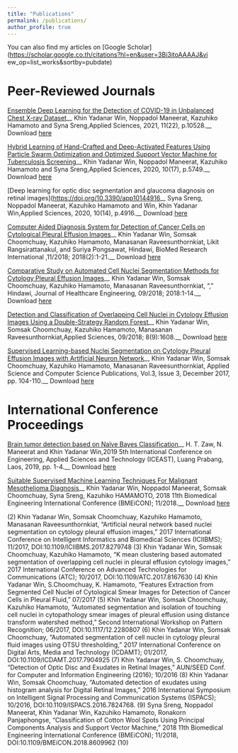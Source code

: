 ```yaml
---
title: "Publications"
permalink: /publications/
author_profile: true
---
```

You can also find my articles on [Google Scholar](https://scholar.google.co.th/citations?hl=en&user=3Bi3itoAAAAJ&vi ew_op=list_works&sortby=pubdate)<br/>

# Peer-Reviewed Journals
[Ensemble Deep Learning for the Detection of COVID-19 in Unbalanced Chest X-ray Dataset](https://doi.org/10.3390/app112210528)__
Khin Yadanar Win, Noppadol Maneerat, Kazuhiko Hamamoto and Syna Sreng,Applied Sciences, 2021, 11(22), p.10528.__
Download [here](https://doi.org/10.3390/app112210528)<br/>

[Hybrid Learning of Hand-Crafted and Deep-Activated Features Using Particle Swarm Optimization and Optimized Support Vector Machine for Tuberculosis Screening](https://doi.org/10.3390/app10175749)__
Khin Yadanar Win, Noppadol Maneerat, Kazuhiko Hamamoto and Syna Sreng,Applied Sciences, 2020, 10(17), p.5749.__
Download [here](https://doi.org/10.3390/app10175749)<br/> 

[Deep learning for optic disc segmentation and glaucoma diagnosis on retinal images](https://doi.org/10.3390/app10144916__
Syna Sreng, Noppadol Maneerat, Kazuhiko Hamamoto and Win, Khin Yadanar Win,Applied Sciences, 2020, 10(14), p.4916.__
Download [here](https://doi.org/10.3390/app10144916)<br/>

[Computer Aided Diagnosis System for Detection of Cancer Cells on Cytological Pleural Effusion Images](https://doi.org/10.1155/2018/6456724)__
Khin Yadanar Win, Somsak Choomchuay, Kazuhiko Hamamoto, Manasanan Raveesunthornkiat, Likit Rangsirattanakul, and Suriya Pongsawat, Hindawi, BioMed Research International ,11/2018; 2018(2):1-21.__
Download [here](https://doi.org/10.1155/2018/6456724)<br/>

[Comparative Study on Automated Cell Nuclei Segmentation Methods for Cytology Pleural Effusion Images](https://doi.org/10.1155/2018/9240389)__
Khin Yadanar Win, Somsak Choomchuay, Kazuhiko Hamamoto, Manasanan Raveesunthornkiat, “,” Hindawi, Journal of Healthcare Engineering, 09/2018; 2018:1-14.__
Download [here](https://doi.org/10.1155/2018/9240389)<br/>

[Detection and Classification of Overlapping Cell Nuclei in Cytology Effusion Images Using a Double-Strategy Random Forest](https://doi.org/10.3390/app8091608)__
Khin Yadanar Win, Somsak Choomchuay, Kazuhiko Hamamoto, Manasanan Raveesunthornkiat,Applied Sciences, 09/2018; 8(9):1608.__
Download [here](https://doi.org/10.3390/app8091608)<br/>

[Supervised Learning-based Nuclei Segmentation on Cytology Pleural Effusion Images with Artificial Neuron Network](https://www.ascspublications.org/product/supervised-learning-based-nuclei-segmentation-on-cytology-pleural-effusion-images-with-artificial-neural-network/)__
Khin Yadanar Win, Somsak Choomchuay, Kazuhiko Hamamoto, Manasanan Raveesunthornkiat, Applied Science and Computer Science Publications, Vol.3, Issue 3, December 2017, pp. 104-110.__
Download [here](https://www.ascspublications.org/product/supervised-learning-based-nuclei-segmentation-on-cytology-pleural-effusion-images-with-artificial-neural-network/)<br/>

# International Conference Proceedings 
[Brain tumor detection based on Naïve Bayes Classification](https://ieeexplore.ieee.org/document/8802562/)__
H. T. Zaw, N. Maneerat and Khin Yadanar Win,2019 5th International Conference on Engineering, Applied Sciences and Technology (ICEAST), Luang Prabang, Laos, 2019, pp. 1-4.__
Download [here](https://ieeexplore.ieee.org/document/8802562/)<br/>

[Suitable Supervised Machine Learning Techniques For Malignant Mesothelioma Diagnosis](https://ieeexplore.ieee.org/document/8609935/)__
Khin Yadanar Win, Noppadol Maneerat, Somsak Choomchuay, Syna Sreng, Kazuhiko HAMAMOTO, 2018 11th Biomedical Engineering International Conference (BMEiCON); 11/2018.__
Download [here](https://ieeexplore.ieee.org/document/8609935/) <br/>


(2)	Khin Yadanar Win, Somsak Choomchuay, Kazuhiko Hamamoto, Manasanan Raveesunthornkiat, “Artificial neural network based nuclei segmentation on cytology pleural effusion images,” 2017 International Conference on Intelligent Informatics and Biomedical Sciences (ICIIBMS); 11/2017, DOI:10.1109/ICIIBMS.2017.8279748
(3)	Khin Yadanar Win, Somsak Choomchuay, Kazuhiko Hamamoto, “K mean clustering based automated segmentation of overlapping cell nuclei in pleural effusion cytology images,” 2017 International Conference on Advanced Technologies for Communications (ATC); 10/2017, DOI:10.1109/ATC.2017.8167630
(4)	Khin Yadanar Win, S.Choomchuay, K. Hamamoto, “Features Extraction from Segmented Cell Nuclei of Cytological Smear Images for Detection of Cancer Cells in Pleural Fluid,”  07/2017
(5)	Khin Yadanar Win, Somsak Choomchuay, Kazuhiko Hamamoto, “Automated segmentation and isolation of touching cell nuclei in cytopathology smear images of pleural effusion using distance transform watershed method,”  Second International Workshop on Pattern Recognition; 06/2017, DOI:10.1117/12.2280807
(6)	Khin Yadanar Win, Somsak Choomchuay, “Automated segmentation of cell nuclei in cytology pleural fluid images using OTSU thresholding,” 2017 International Conference on Digital Arts, Media and Technology (ICDAMT); 01/2017, DOI:10.1109/ICDAMT.2017.7904925
(7)	Khin Yadanar Win, S. Choomchuay, “Detection of Optic Disc and Exudates in Retinal Images,” AUN/SEED Conf. for Computer and Information Engineering (2016); 10/2016
(8)	Khin Yadanar Win, Somsak Choomchuay, “Automated detection of exudates using histogram analysis for Digital Retinal Images,” 2016 International Symposium on Intelligent Signal Processing and Communication Systems (ISPACS); 10/2016, DOI:10.1109/ISPACS.2016.7824768.
(9)	Syna Sreng, Noppadol Maneerat, Khin Yadanar Win, Kazuhiko Hamamoto, Ronakorn Panjaphongse, “Classification of Cotton Wool Spots Using Principal Components Analysis and Support Vector Machine,” 2018 11th Biomedical Engineering International Conference (BMEiCON); 11/2018, DOI:10.1109/BMEiCON.2018.8609962
(10)	

